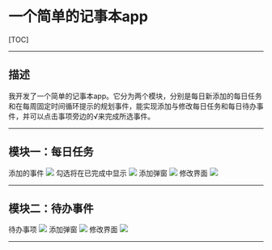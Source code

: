 # 一个简单的记事本app

[TOC]

****
## 描述
  我开发了一个简单的记事本app。它分为两个模块，分别是每日新添加的每日任务和在每周固定时间循环提示的规划事件，能实现添加与修改每日任务和每日待办事件，并可以点击事项旁边的√来完成所选事件。
****
## 模块一：每日任务
  添加的事件
  ![](https://s3.bmp.ovh/imgs/2021/12/15637bab778733a0.jpg)
  勾选将在已完成中显示
  ![](https://s3.bmp.ovh/imgs/2021/12/006ccc38e5383d03.jpg)
  添加弹窗
  ![](https://s3.bmp.ovh/imgs/2021/12/b94900842e4a721f.png)
  修改界面
  ![](https://s3.bmp.ovh/imgs/2021/12/2af8bf4c29daf859.png)

****
## 模块二：待办事件
  待办事项
  ![](https://s3.bmp.ovh/imgs/2021/12/f7f6504d710063bd.png)
  添加弹窗
  ![](https://s3.bmp.ovh/imgs/2021/12/29b52a4a0807f393.png)
  修改界面
  ![](https://s3.bmp.ovh/imgs/2021/12/0c424151f171c497.png)

****
